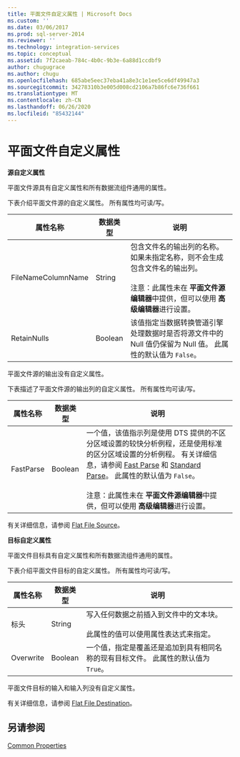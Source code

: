 ```yaml
---
title: 平面文件自定义属性 | Microsoft Docs
ms.custom: ''
ms.date: 03/06/2017
ms.prod: sql-server-2014
ms.reviewer: ''
ms.technology: integration-services
ms.topic: conceptual
ms.assetid: 7f2caeab-784c-4b0c-9b3e-6a88d1ccdbf9
author: chugugrace
ms.author: chugu
ms.openlocfilehash: 685abe5eec37eba41a8e3c1e1ee5ce6df49947a3
ms.sourcegitcommit: 34278310b3e005d008cd2106a7b86fc6e736f661
ms.translationtype: MT
ms.contentlocale: zh-CN
ms.lasthandoff: 06/26/2020
ms.locfileid: "85432144"
---
```

# <a name="flat-file-custom-properties"></a>平面文件自定义属性
  **源自定义属性**  
  
 平面文件源具有自定义属性和所有数据流组件通用的属性。  
  
 下表介绍平面文件源的自定义属性。 所有属性均可读/写。  
  
|属性名称|数据类型|说明|  
|-------------------|---------------|-----------------|  
|FileNameColumnName|String|包含文件名的输出列的名称。 如果未指定名称，则不会生成包含文件名的输出列。<br /><br /> 注意：此属性未在 **平面文件源编辑器**中提供，但可以使用 **高级编辑器**进行设置。|  
|RetainNulls|Boolean|该值指定当数据转换管道引擎处理数据时是否将源文件中的 Null 值仍保留为 Null 值。 此属性的默认值为 `False`。|  
  
 平面文件源的输出没有自定义属性。  
  
 下表描述了平面文件源的输出列的自定义属性。 所有属性均可读/写。  
  
|属性名称|数据类型|说明|  
|-------------------|---------------|-----------------|  
|FastParse|Boolean|一个值，该值指示列是使用 DTS 提供的不区分区域设置的较快分析例程，还是使用标准的区分区域设置的分析例程。 有关详细信息，请参阅 [Fast Parse](../fast-parse.md) 和 [Standard Parse](../standard-parse.md)。 此属性的默认值为 `False`。<br /><br /> 注意：此属性未在 **平面文件源编辑器**中提供，但可以使用 **高级编辑器**进行设置。|  
  
 有关详细信息，请参阅 [Flat File Source](flat-file-source.md)。  
  
 **目标自定义属性**  
  
 平面文件目标具有自定义属性和所有数据流组件通用的属性。  
  
 下表介绍平面文件目标的自定义属性。 所有属性均可读/写。  
  
|属性名称|数据类型|说明|  
|-------------------|---------------|-----------------|  
|标头|String|写入任何数据之前插入到文件中的文本块。<br /><br /> 此属性的值可以使用属性表达式来指定。|  
|Overwrite|Boolean|一个值，指定是覆盖还是追加到具有相同名称的现有目标文件。 此属性的默认值为 `True`。|  
  
 平面文件目标的输入和输入列没有自定义属性。  
  
 有关详细信息，请参阅 [Flat File Destination](flat-file-destination.md)。  
  
## <a name="see-also"></a>另请参阅  
 [Common Properties](../common-properties.md)  
  
  
